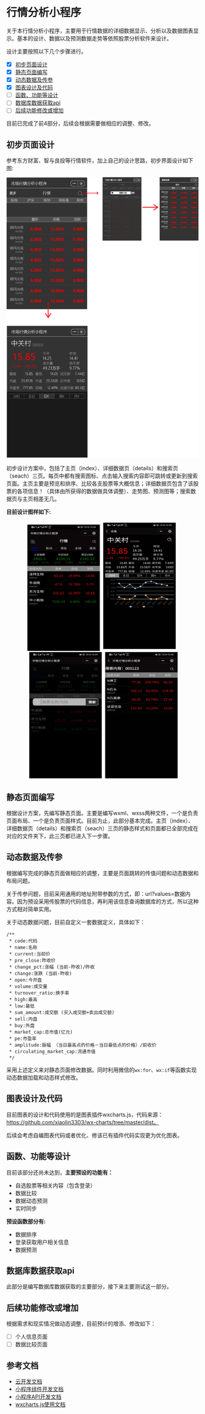 # 行情分析小程序

关于本行情分析小程序，主要用于行情数据的详细数据显示、分析以及数据图表显示。基本的设计、数据以及预测数据走势等依照股票分析软件来设计。

设计主要按照以下几个步骤进行。

- [x] [初步页面设计](#初步页面设计)
- [x] [静态页面编写](#静态页面编写)
- [x] [动态数据及传参](#动态数据及传参)
- [x] [图表设计及代码](#图表设计及代码)
- [ ] [函数、功能等设计](#函数功能等设计)
- [ ] [数据库数据获取api](#数据库数据获取api)
- [ ] [后续功能修改或增加](#后续功能修改或增加)

目前已完成了前4部分，后续会根据需要做相应的调整、修改。

## 初步页面设计

参考东方财富、智与良投等行情软件，加上自己的设计思路，初步界面设计如下图:

![第一版设计界面](imgs/pre_design.png)

初步设计方案中，包括了主页（index）、详细数据页（details）和搜索页（seach）三页。每页中都有搜索图标、点击输入搜索内容即可跳转或更新到搜索页面。主页主要是预览和排序、比较各支股票等大概信息；详细数据页包含了该股票的各项信息！（具体由所获得的数据做具体调整）、走势图、预测图等；搜索数据页与主页相差无几。

**目前设计图样如下:**

<div align="center">
  <img src="imgs/index.jpg" height="330" width="190" alt="主页（index）" >
  <img src="imgs/details.jpg" height="330" width="190" alt="详细数据页（details）" style="margin:5px;" >
  <img src="imgs/seaching.jpg" height="330" width="190" alt="搜索中" style="margin-left:5px;" >
  <img src="imgs/seach.jpg" height="330" width="190" alt="搜索页（seach）" style="margin-left:5px;" >
</div>

## 静态页面编写

根据设计方案，先编写静态页面。主要是编写wxml、wxss两种文件，一个是负责页面布局、一个是负责页面样式。目前为止，此部分基本完成。主页（index）、详细数据页（details）和搜索页（seach）三页的静态样式和页面都已全部完成在对应的文件夹下，此三页都已进入下一步骤。

## 动态数据及传参

根据编写完成的静态页面做相应的调整，主要是页面跳转的传值问题和动态数据和布局问题。

关于传参问题，目前采用通用的地址附带参数的方式，即：url?values=数据内容。因为预设采用传股票的代码信息，再利用该信息查询数据库的方式，所以这种方式相对简单实用。

关于动态数据问题，目前自定义一套数据定义，具体如下：
```
/**
 * code:代码
 * name:名称
 * current:当前价
 * pre_close:昨收价
 * change_pct:涨幅 (当前-昨收)/昨收
 * change:涨跌 (当前-昨收)
 * open:今开盘
 * volume:成交量
 * turnover_ratio:换手率
 * high:最高
 * low:最低
 * sum_amount:成交额 (买入成交额+卖出成交额)
 * sell:内盘
 * buy:外盘
 * market_cap:总市值(亿元)
 * pe:市盈率
 * amplitude:振幅 （当日最高点的价格－当日最低点的价格）/前收价
 * circulating_market_cap:流通市值
 */
```
采用上述定义来对静态页面修改数据。同时利用微信的`wx:for`、`wx:if`等函数实现动态数据加载和动态样式修改。

## 图表设计及代码

目前图表的设计和代码使用的是图表插件wxcharts.js，代码来源：https://github.com/xiaolin3303/wx-charts/tree/master/dist。

后续会考虑自编图表代码或者优化、修该已有插件代码实现更为优化图表。

## 函数、功能等设计

目前该部分还尚未达到，**主要预设的功能有：**

- 自选股票等相关内容（包含登录）
- 数据比较
- 数据动态预测
- 实时同步

**预设函数部分有:**

- 数据排序
- 登录获取用户相关信息
- 数据预测

## 数据库数据获取api

此部分是编写数据库数据获取的主要部分，接下来主要测试这一部分。

## 后续功能修改或增加

根据需求和现实情况做动态调整，目前预计的增添、修改如下：

- [ ] 个人信息页面
- [ ] 数据比较页面

## 参考文档

- [云开发文档](https://developers.weixin.qq.com/miniprogram/dev/wxcloud/basis/getting-started.html)
- [小程序组件开发文档](https://developers.weixin.qq.com/miniprogram/dev/component/)
- [小程序API开发文档](https://developers.weixin.qq.com/miniprogram/dev/api/)
- [wxcharts.js使用文档](https://github.com/xiaolin3303/wx-charts/issues/58)

